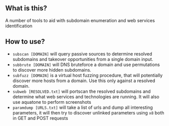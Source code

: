 ## What is this?
A number of tools to aid with subdomain enumeration and web services identification

## How to use?

- ```subscan [DOMAIN]``` will query passive sources to determine resolved subdomains and takeover opportunities from a single domain input.
- ```subbrute [DOMAIN]``` will DNS bruteforce a domain and use permutations to discover more hidden subdomains.
- ```subfuzz [DOMAIN]``` is a virtual host fuzzing procedure, that will potentially discover more hosts from a domain. Use this only against a resolved domain.
- ```subweb [RESOLVED.txt]``` will portscan the resolved subdomains and determine what web services and technologies are running. It will also use aquatone to perform screenshots
- ```paramdump [URLS.txt]``` will take a list of urls and dump all interesting parameters, it will then try to discover unlinked parameters using ```x8``` both in GET and POST requests
